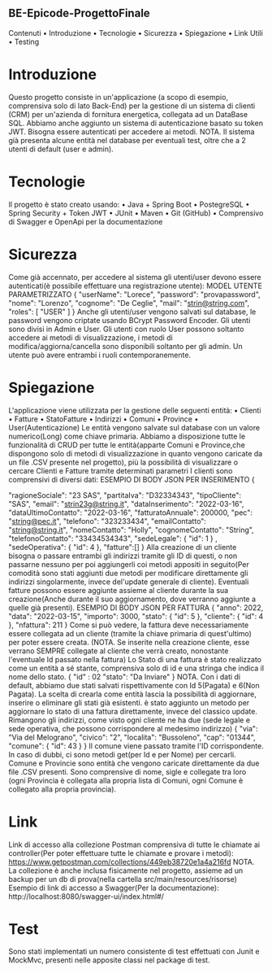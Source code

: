## BE-Epicode-ProgettoFinale
Contenuti
•	Introduzione
•	Tecnologie
•	Sicurezza
•	Spiegazione
•	Link Utili
•	Testing
# Introduzione
Questo progetto consiste in un'applicazione (a scopo di esempio, comprensiva solo di lato Back-End) per la gestione di un sistema di clienti (CRM) per un'azienda di fornitura energetica, collegata ad un DataBase SQL.
Abbiamo anche aggiunto un sistema di autenticazione basato su token JWT. Bisogna essere autenticati per accedere ai metodi. NOTA. Il sistema già presenta alcune entità nel database per eventuali test, oltre che a 2 utenti di default (user e admin).
# Tecnologie
Il progetto è stato creato usando:
•	Java + Spring Boot
•	PostegreSQL
•	Spring Security + Token JWT
•	JUnit
•	Maven
•	Git (GitHub)
•	Comprensivo di Swagger e OpenApi per la documentazione
# Sicurezza
Come già accennato, per accedere al sistema gli utenti/user devono essere autenticati(è possibile effettuare una registrazione utente):
MODEL UTENTE PARAMETRIZZATO
{
  "userName": "Lorece",
  "password": "provapassword",
  "nome": "Lorenzo",
  "cognome": "De Ceglie",
  "mail": "strin@string.com",
  "roles": [
    "USER"
  ]
}
Anche gli utenti/user vengono salvati sul database, le password vengono criptate usando BCrypt Password Encoder.
Gli utenti sono divisi in Admin e User. Gli utenti con ruolo User possono soltanto accedere ai metodi di visualizzazione, i metodi di modifica/aggiorna/cancella sono disponibili soltanto per gli admin. Un utente può avere entrambi i ruoli contemporanemente.
# Spiegazione
L'applicazione viene utilizzata per la gestione delle seguenti entità:
•	Clienti
•	Fatture
•	StatoFatture
•	Indirizzi
•	Comuni
•	Province
•	User(Autenticazione)
Le entità vengono salvate sul database con un valore numerico(Long) come chiave primaria.
Abbiamo a disposizione tutte le funzionalità di CRUD per tutte le entità(apparte Comuni e Province,che dispongono solo di metodi di visualizzazione in quanto vengono caricate da un file .CSV presente nel progetto), più la possibilità di visualizzare o cercare Clienti e Fatture tramite determinati parametri
I clienti sono comprensivi di diversi dati:
ESEMPIO DI BODY JSON PER INSERIMENTO
{
   
  "ragioneSociale": "23 SAS",
  "partitaIva": "D32334343",
  "tipoCliente": "SAS",
  "email": "strin23g@string.it",
  "dataInserimento": "2022-03-16",
  "dataUltimoContatto": "2022-03-16",
  "fatturatoAnnuale": 200000,
  "pec": "string@pec.it",
  "telefono": "323233434",
  "emailContatto": "string@string.it",
  "nomeContatto": "Holly",
  "cognomeContatto": "String",
  "telefonoContatto": "33434534343",
  "sedeLegale": {
    "id": 1
    }
  ,
  "sedeOperativa": {
    "id": 4
    },
  "fatture":[]
}
Alla creazione di un cliente bisogna o passare entrambi gli indirizzi tramite gli ID di questi, o non passarne nessuno per poi aggiungerli coi metodi appositi in seguito(Per comodità sono stati aggiunti due metodi per modificare direttamente gli indirizzi singolarmente, invece del'update generale di cliente).
Eventuali fatture possono essere aggiunte assieme al cliente durante la sua creazione(Anche durante il suo aggiornamento, dove verranno aggiunte a quelle già presenti).
ESEMPIO DI BODY JSON PER FATTURA
{
  "anno": 2022,
  "data": "2022-03-15",
  "importo": 3000,
  "stato": {
    "id": 5
  },
  "cliente": {
    "id": 4
  },
    "nfattura": 211
  }
Come si può vedere, la fattura deve necessariamente essere collegata ad un cliente (tramite la chiave primaria di quest'ultimo) per poter essere creata.
(NOTA. Se inserite nella creazione cliente, esse verrano SEMPRE collegate al cliente che verrà creato, nonostante l'eventuale Id passato nella fattura)
Lo Stato di una fattura è stato realizzato come un entità a sé stante, comprensiva solo di id e una stringa che indica il nome dello stato.
{
  "id" : 02
  "stato": "Da Inviare"
}
NOTA. Con i dati di default, abbiamo due stati salvati rispettivamente con Id 5(Pagata) e 6(Non Pagata). La scelta di crearla come entità lascia la possibilità di aggiornare, inserire o eliminare gli stati già esistenti. è stato aggiunto un metodo per aggiornare lo stato di una fattura direttamente, invece del classico update.
Rimangono gli indirizzi, come visto ogni cliente ne ha due (sede legale e sede operativa, che possono corrispondere al medesimo indirizzo)
{
  "via": "Via del Melograno",
  "civico": "2",
  "localita": "Bussoleno",
  "cap": "01344",
  "comune": {
    "id": 43
  }
}
Il comune viene passato tramite l'ID corrispondente. In caso di dubbi, ci sono metodi get(per Id e per Nome) per cercarli.
Comune e Provincie sono entità che vengono caricate direttamente da due file .CSV presenti. Sono comprensive di nome, sigle e collegate tra loro (ogni Provincia è collegata alla propria lista di Comuni, ogni Comune è collegato alla propria provincia).
# Link
Link di accesso alla collezione Postman comprensiva di tutte le chiamate ai controller(Per poter effettuare tutte le chiamate e provare i metodi): https://www.getpostman.com/collections/449eb38720e1a4a216fd
NOTA. La collezione è anche inclusa fisicamente nel progetto, assieme ad un backup per un db di prova(nella cartella src/main/resources/risorse)
Esempio di link di accesso a Swagger(Per la documentazione): http://localhost:8080/swagger-ui/index.html#/
# Test
Sono stati implementati un numero consistente di test effettuati con Junit e MockMvc, presenti nelle apposite classi nel package di test.
